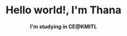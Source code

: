 <div  align="center">
  <h1 align="center"> Hello world!, I'm Thana</h1>
  <h4>I'm studying in CE@KMITL </h4>
  <div>
</div>
